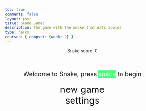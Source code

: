 ```yaml
---
toc: true
comments: false
layout: post
title: Snake Game!
description: The game with the snake that eats apples
type: hacks
courses: { compsci: {week: 2} }
---
```


<style>

    body{
    }
    .wrap{
        margin-left: auto;
        margin-right: auto;
    }

    canvas{
        display: none;
        border-style: solid;
        border-width: 10px;
        border-color: #ffffff;
    }
    canvas:focus{
        outline: none;
    }

    /* All screens style */
    #gameover p, #setting p, #menu p{
        font-size: 20px;
    }

    #gameover a, #setting a, #menu a{
        font-size: 30px;
        display: block;
    }

    #gameover a:hover, #setting a:hover, #menu a:hover{
        cursor: pointer;
    }

    #gameover a:hover::before, #setting a:hover::before, #menu a:hover::before{
        content: ">";
        margin-right: 10px;
    }

    #menu{
        display: block;
    }

    #gameover{
        display: none;
    }

    #setting{
        display: none;
    }

    #setting input{
        display:none;
    }

    #setting label{
        cursor: pointer;
    }

    #setting input:checked + label{
        background-color: #57ff8f;
        color: #FFFFFF;
    }
</style>


<div class="container">
    <header class="pb-3 mb-4 border-bottom border-primary text-dark">
        <p class="fs-4">Snake score: <span id="score_value">0</span></p>
    </header>
    <div class="container bg-secondary" style="text-align:center;">
        <!-- Main Menu -->
        <div id="menu" class="py-4 text-light">
            <p>Welcome to Snake, press  <span style="background-color: #4aff7d; color: #FFFFFF">space</span> to begin</p>
            <a id="new_game" class="link-alert">new game</a>
            <a id="setting_menu" class="link-alert">settings</a>
        </div>
        <!-- Game Over -->
        <div id="gameover" class="py-4 text-light">
            <p>Game Over, press <span style="background-color: #4aff7d; color: #4aff7d">space</span> to try again</p>
            <a id="new_game1" class="link-alert">new game</a>
            <a id="setting_menu1" class="link-alert">settings</a>
        </div>
        <!-- Play Screen -->
        <canvas id="snake" class="wrap" width="320" height="320" tabindex="1"></canvas>
        <!-- Settings Screen -->
        <div id="setting" class="py-4 text-light">
            <p>Settings Screen, press <span style="background-color: #4aff7d; color: #FFFFFF">space</span> to go back to playing</p>
            <a id="new_game2" class="link-alert">new game</a>
            <br>
            <p>Speed:
                <input id="speed1" type="radio" name="speed" value="120" checked/>
                <label for="speed1">Slow</label>
                <input id="speed2" type="radio" name="speed" value="75"/>
                <label for="speed2">Normal</label>
                <input id="speed3" type="radio" name="speed" value="35"/>
                <label for="speed3">Fast</label>
            </p>
            <p>Wall:
                <input id="wallon" type="radio" name="wall" value="1" checked/>
                <label for="wallon">On</label>
                <input id="walloff" type="radio" name="wall" value="0"/>
                <label for="walloff">Off</label>
            </p>
        </div>
    </div>
</div>

<script>
    (function(){
        /* Attributes of Game */
        /////////////////////////////////////////////////////////////
        // Canvas & Context
        const canvas = document.getElementById("snake");
        const ctx = canvas.getContext("2d");
        // HTML Game IDs
        const SCREEN_SNAKE = 0;
        const screen_snake = document.getElementById("snake");
        const ele_score = document.getElementById("score_value");
        const speed_setting = document.getElementsByName("speed");
        const wall_setting = document.getElementsByName("wall");
        // HTML Screen IDs (div)
        const SCREEN_MENU = -1, SCREEN_GAME_OVER=1, SCREEN_SETTING=2;
        const screen_menu = document.getElementById("menu");
        const screen_game_over = document.getElementById("gameover");
        const screen_setting = document.getElementById("setting");
        // HTML Event IDs (a tags)
        const button_new_game = document.getElementById("new_game");
        const button_new_game1 = document.getElementById("new_game1");
        const button_new_game2 = document.getElementById("new_game2");
        const button_setting_menu = document.getElementById("setting_menu");
        const button_setting_menu1 = document.getElementById("setting_menu1");
        // Game Control
        const BLOCK = 10;   // size of block rendering
        let SCREEN = SCREEN_MENU;
        let snake;
        let snake_dir;
        let snake_next_dir;
        let snake_speed;
        let food = {x: 0, y: 0};
        let score;
        let wall;
        /* Display Control */
        /////////////////////////////////////////////////////////////
        // 0 for the game
        // 1 for the main menu
        // 2 for the settings screen
        // 3 for the game over screen
        let showScreen = function(screen_opt){
            SCREEN = screen_opt;
            switch(screen_opt){
                case SCREEN_SNAKE:
                    screen_snake.style.display = "block";
                    screen_menu.style.display = "none";
                    screen_setting.style.display = "none";
                    screen_game_over.style.display = "none";
                    break;
                case SCREEN_GAME_OVER:
                    screen_snake.style.display = "block";
                    screen_menu.style.display = "none";
                    screen_setting.style.display = "none";
                    screen_game_over.style.display = "block";
                    break;
                case SCREEN_SETTING:
                    screen_snake.style.display = "none";
                    screen_menu.style.display = "none";
                    screen_setting.style.display = "block";
                    screen_game_over.style.display = "none";
                    break;
            }
        }
        /* Actions and Events  */
        /////////////////////////////////////////////////////////////
        window.onload = function(){
            // HTML Events to Functions
            button_new_game.onclick = function(){newGame();};
            button_new_game1.onclick = function(){newGame();};
            button_new_game2.onclick = function(){newGame();};
            button_setting_menu.onclick = function(){showScreen(SCREEN_SETTING);};
            button_setting_menu1.onclick = function(){showScreen(SCREEN_SETTING);};
            // speed
            setSnakeSpeed(150);
            for(let i = 0; i < speed_setting.length; i++){
                speed_setting[i].addEventListener("click", function(){
                    for(let i = 0; i < speed_setting.length; i++){
                        if(speed_setting[i].checked){
                            setSnakeSpeed(speed_setting[i].value);
                        }
                    }
                });
            }
            // wall setting
            setWall(1);
            for(let i = 0; i < wall_setting.length; i++){
                wall_setting[i].addEventListener("click", function(){
                    for(let i = 0; i < wall_setting.length; i++){
                        if(wall_setting[i].checked){
                            setWall(wall_setting[i].value);
                        }
                    }
                });
            }
            // activate window events
            window.addEventListener("keydown", function(evt) {
                // spacebar detected
                if(evt.code === "Space" && SCREEN !== SCREEN_SNAKE)
                    newGame();
            }, true);
        }
        /* Snake is on the Go (Driver Function)  */
        /////////////////////////////////////////////////////////////
        let mainLoop = function(){
            let _x = snake[0].x;
            let _y = snake[0].y;
            snake_dir = snake_next_dir;   // read async event key
            // Direction 0 - Up, 1 - Right, 2 - Down, 3 - Left
            switch(snake_dir){
                case 0: _y--; break;
                case 1: _x++; break;
                case 2: _y++; break;
                case 3: _x--; break;
            }
            snake.pop(); // tail is removed
            snake.unshift({x: _x, y: _y}); // head is new in new position/orientation
            // Wall Checker
            if(wall === 1){
                // Wall on, Game over test
                if (snake[0].x < 0 || snake[0].x === canvas.width / BLOCK || snake[0].y < 0 || snake[0].y === canvas.height / BLOCK){
                    showScreen(SCREEN_GAME_OVER);
                    return;
                }
            }else{
                // Wall Off, Circle around
                for(let i = 0, x = snake.length; i < x; i++){
                    if(snake[i].x < 0){
                        snake[i].x = snake[i].x + (canvas.width / BLOCK);
                    }
                    if(snake[i].x === canvas.width / BLOCK){
                        snake[i].x = snake[i].x - (canvas.width / BLOCK);
                    }
                    if(snake[i].y < 0){
                        snake[i].y = snake[i].y + (canvas.height / BLOCK);
                    }
                    if(snake[i].y === canvas.height / BLOCK){
                        snake[i].y = snake[i].y - (canvas.height / BLOCK);
                    }
                }
            }
            // Snake vs Snake checker
            for(let i = 1; i < snake.length; i++){
                // Game over test
                if (snake[0].x === snake[i].x && snake[0].y === snake[i].y){
                    showScreen(SCREEN_GAME_OVER);
                    return;
                }
            }
            // Snake eats food checker
            if(checkBlock(snake[0].x, snake[0].y, food.x, food.y)){
                snake[snake.length] = {x: snake[0].x, y: snake[0].y};
                altScore(++score);
                addFood();
                activeDot(food.x, food.y);
            }
            // Repaint canvas
            ctx.beginPath();
            ctx.fillStyle = "DarkGreen";
            ctx.fillRect(0, 0, canvas.width, canvas.height);
            // Paint snake
            for(let i = 0; i < snake.length; i++){
                activeDot(snake[i].x, snake[i].y);
            }
            // Paint food
            activeDot(food.x, food.y);
            // Debug
            //document.getElementById("debug").innerHTML = snake_dir + " " + snake_next_dir + " " + snake[0].x + " " + snake[0].y;
            // Recursive call after speed delay, déjà vu
            setTimeout(mainLoop, snake_speed);
        }
        /* New Game setup */
        /////////////////////////////////////////////////////////////
        let newGame = function(){
            // snake game screen
            showScreen(SCREEN_SNAKE);
            screen_snake.focus();
            // game score to zero
            score = 0;
            altScore(score);
            // initial snake
            snake = [];
            snake.push({x: 0, y: 15});
            snake_next_dir = 1;
            // food on canvas
            addFood();
            // activate canvas event
            canvas.onkeydown = function(evt) {
                changeDir(evt.keyCode);
            }
            mainLoop();
        }
        /* Key Inputs and Actions */
        /////////////////////////////////////////////////////////////
        let changeDir = function(key){
            // test key and switch direction
            switch(key) {
                case 65:    // left arrow
                    if (snake_dir !== 1)    // not right
                        snake_next_dir = 3; // then switch left
                    break;
                case 87:    // up arrow
                    if (snake_dir !== 2)    // not down
                        snake_next_dir = 0; // then switch up
                    break;
                case 68:    // right arrow
                    if (snake_dir !== 3)    // not left
                        snake_next_dir = 1; // then switch right
                    break;
                case 83:    // down arrow
                    if (snake_dir !== 0)    // not up
                        snake_next_dir = 2; // then switch down
                    break;
            }
        }
        /* Dot for Food or Snake part */
        /////////////////////////////////////////////////////////////

        let activeDot = function(x, y){
            ctx.fillStyle = "#d41717";
            ctx.beginPath();
            ctx. arc(x * BLOCK + BLOCK / 2, y * BLOCK + BLOCK / 2, BLOCK / 2, 0, 2 * Math.PI);
            ctx.fill();

////apple train code
            //const appleSize = BLOCK;
            //const appleX = x * BLOCK;
            //const appleY = y * BLOCK;
            //ctx.font = `${appleSize}px sans-serif`;
            //ctx.fillText(":🍎:", appleX, appleY + appleSize);
        
        }
        /* Random food placement */
        /////////////////////////////////////////////////////////////
        let addFood = function(){
            food.x = Math.floor(Math.random() * ((canvas.width / BLOCK) - 1));
            food.y = Math.floor(Math.random() * ((canvas.height / BLOCK) - 1));
            for(let i = 0; i < snake.length; i++){
                if(checkBlock(food.x, food.y, snake[i].x, snake[i].y)){
                    addFood();
                }
            }
        }
        /* Collision Detection */
        /////////////////////////////////////////////////////////////
        let checkBlock = function(x, y, _x, _y){
            return (x === _x && y === _y);
        }
        /* Update Score */
        /////////////////////////////////////////////////////////////
        let altScore = function(score_val){
            ele_score.innerHTML = String(score_val);
        }
        /////////////////////////////////////////////////////////////
        // Change the snake speed...
        // 150 = slow
        // 100 = normal
        // 50 = fast
        let setSnakeSpeed = function(speed_value){
            snake_speed = speed_value;
        }
        /////////////////////////////////////////////////////////////
        let setWall = function(wall_value){
            wall = wall_value;
            if(wall === 0){screen_snake.style.borderColor = "#2edb5f";}
            if(wall === 1){screen_snake.style.borderColor = "#2edb5f";}
        }
    })();
</script>